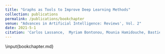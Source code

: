 ```yaml
---
title: "Graphs as Tools to Improve Deep Learning Methods"
collection: publications
permalink: /publications/bookchapter
venue: "Advances in Artificial Intelligence: Reviews', Vol. 2"
date: 2021-5-1
citation: 'Carlos Lassance,  Myriam Bontonou, Mounia Hamidouche, Bastien Pasdeloup, Lucas Drumetz, Vincent Gripon'
---
```



\input{bookchapter.md}


